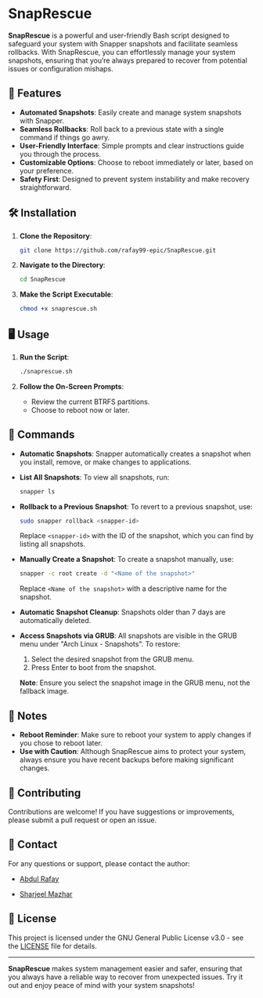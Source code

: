 # SnapRescue

**SnapRescue** is a powerful and user-friendly Bash script designed to safeguard your system with Snapper snapshots and facilitate seamless rollbacks. With SnapRescue, you can effortlessly manage your system snapshots, ensuring that you’re always prepared to recover from potential issues or configuration mishaps.

## 🚀 Features

- **Automated Snapshots**: Easily create and manage system snapshots with Snapper.
- **Seamless Rollbacks**: Roll back to a previous state with a single command if things go awry.
- **User-Friendly Interface**: Simple prompts and clear instructions guide you through the process.
- **Customizable Options**: Choose to reboot immediately or later, based on your preference.
- **Safety First**: Designed to prevent system instability and make recovery straightforward.

## 🛠️ Installation

1. **Clone the Repository**:

   ```bash
   git clone https://github.com/rafay99-epic/SnapRescue.git
   ```

2. **Navigate to the Directory**:

   ```bash
   cd SnapRescue
   ```

3. **Make the Script Executable**:
   ```bash
   chmod +x snaprescue.sh
   ```

## 🖥️ Usage

1. **Run the Script**:

   ```bash
   ./snaprescue.sh
   ```

2. **Follow the On-Screen Prompts**:
   - Review the current BTRFS partitions.
   - Choose to reboot now or later.

## 📜 **Commands**

- **Automatic Snapshots**: Snapper automatically creates a snapshot when you install, remove, or make changes to applications.

- **List All Snapshots**: To view all snapshots, run:

  ```bash
  snapper ls
  ```

- **Rollback to a Previous Snapshot**: To revert to a previous snapshot, use:

  ```bash
  sudo snapper rollback <snapper-id>
  ```

  Replace `<snapper-id>` with the ID of the snapshot, which you can find by listing all snapshots.

- **Manually Create a Snapshot**: To create a snapshot manually, use:

  ```bash
  snapper -c root create -d "<Name of the snapshot>"
  ```

  Replace `<Name of the snapshot>` with a descriptive name for the snapshot.

- **Automatic Snapshot Cleanup**: Snapshots older than 7 days are automatically deleted.

- **Access Snapshots via GRUB**: All snapshots are visible in the GRUB menu under "Arch Linux - Snapshots". To restore:

  1. Select the desired snapshot from the GRUB menu.
  2. Press Enter to boot from the snapshot.

  **Note**: Ensure you select the snapshot image in the GRUB menu, not the fallback image.

## 📝 Notes

- **Reboot Reminder**: Make sure to reboot your system to apply changes if you chose to reboot later.
- **Use with Caution**: Although SnapRescue aims to protect your system, always ensure you have recent backups before making significant changes.

## 🤝 Contributing

Contributions are welcome! If you have suggestions or improvements, please submit a pull request or open an issue.

## 📧 Contact

For any questions or support, please contact the author:

- [Abdul Rafay](https://www.rafay99.com/contact-me)

- [Sharjeel Mazhar](mailto:sharjeelmazhar@gmail.com)

## 📄 License

This project is licensed under the GNU General Public License v3.0 - see the [LICENSE](LICENSE) file for details.

---

**SnapRescue** makes system management easier and safer, ensuring that you always have a reliable way to recover from unexpected issues. Try it out and enjoy peace of mind with your system snapshots!
